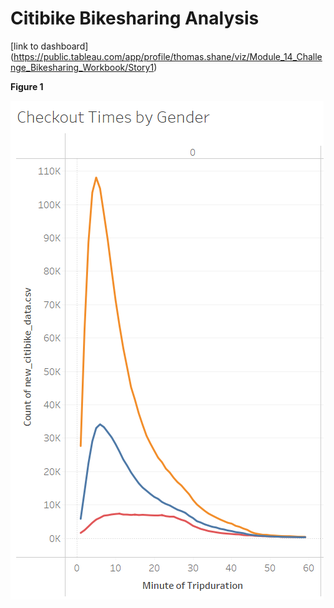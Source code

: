 # Citibike Bikesharing Analysis



[link to dashboard] (https://public.tableau.com/app/profile/thomas.shane/viz/Module_14_Challenge_Bikesharing_Workbook/Story1)


**Figure 1**

![CheckoutTimesbyGender](CheckoutTimesbyGender.png)
